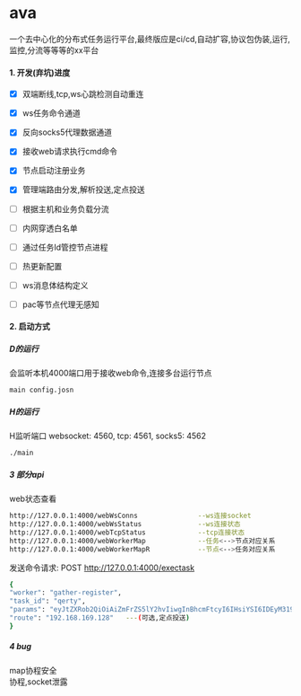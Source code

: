# ava
一个去中心化的分布式任务运行平台,最终版应是ci/cd,自动扩容,协议包伪装,运行,监控,分流等等等的xx平台

#### 1. 开发(弃坑)进度
- [x] 双端断线,tcp,ws心跳检测自动重连
- [x] ws任务命令通道
- [x] 反向socks5代理数据通道
- [x] 接收web请求执行cmd命令
- [x] 节点启动注册业务
- [x] 管理端路由分发,解析投送,定点投送
- [ ] 根据主机和业务负载分流
- [ ] 内网穿透白名单
- [ ] 通过任务Id管控节点进程
- [ ] 热更新配置
- [ ] ws消息体结构定义
- [ ] pac等节点代理无感知



#### 2. 启动方式
##### D的运行
会监听本机4000端口用于接收web命令,连接多台运行节点

```bash
main config.josn
```

##### H的运行

H监听端口 websocket: 4560, tcp: 4561, socks5: 4562 
```bash
./main
```
##### 3 部分api
web状态查看
```bash
http://127.0.0.1:4000/webWsConns               --ws连接socket
http://127.0.0.1:4000/webWsStatus              --ws连接状态
http://127.0.0.1:4000/webTcpStatus             --tcp连接状态
http://127.0.0.1:4000/webWorkerMap             --任务<-->节点对应关系
http://127.0.0.1:4000/webWorkerMapR            --节点<-->任务对应关系
```
发送命令请求: POST  http://127.0.0.1:4000/exectask
```bash
{
"worker": "gather-register",
"task_id": "qerty",
"params": "eyJtZXRob2QiOiAiZmFrZS5lY2hvIiwgInBhcmFtcyI6IHsiYSI6IDEyM319"
"route": "192.168.169.128"   ---(可选,定点投送)
}
```




##### 4 bug
map协程安全  
协程,socket泄露